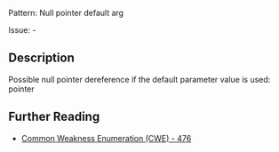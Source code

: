 Pattern: Null pointer default arg

Issue: -

## Description

Possible null pointer dereference if the default parameter value is used: pointer

## Further Reading

* [Common Weakness Enumeration (CWE) - 476](https://cwe.mitre.org/data/definitions/476.html)